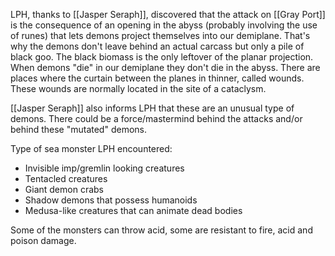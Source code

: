 LPH, thanks to [[Jasper Seraph]], discovered that the attack on [[Gray Port]] is the consequence of an opening in the abyss (probably involving the use of runes) that lets demons project themselves into our demiplane. That's why the demons don't leave behind an actual carcass but only a pile of black goo. 
The black biomass is the only leftover of the planar projection. When demons "die" in our demiplane they don't die in the abyss.
There are places where the curtain between the planes in thinner, called wounds. These wounds are normally located in the site of a cataclysm.

[[Jasper Seraph]] also informs LPH that these are an unusual type of demons. There could be a force/mastermind behind the attacks and/or behind these "mutated" demons.

Type of sea monster LPH encountered:
- Invisible imp/gremlin looking creatures
- Tentacled creatures
- Giant demon crabs
- Shadow demons that possess humanoids
- Medusa-like creatures that can animate dead bodies

Some of the monsters can throw acid, some are resistant to fire, acid and poison damage.